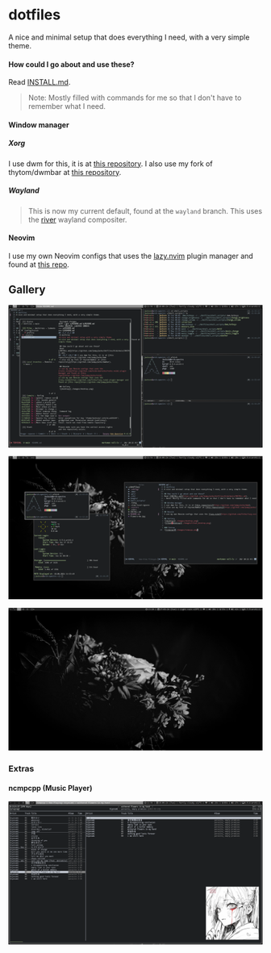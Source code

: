 # dotfiles
A nice and minimal setup that does everything I need, with a very simple theme.

#### How could I go about and use these?
Read [INSTALL.md](https://github.com/jumpyjacko/dotfiles/blob/main/INSTALL.md).
> Note: Mostly filled with commands for me so that I don't have to remember what I need.

#### Window manager
##### Xorg
I use dwm for this, it is at [this repository](https://github.com/jumpyjacko/dwm).
I also use my fork of thytom/dwmbar at [this repository](https://github.com/jumpyjacko/dwmbar).

##### Wayland
> This is now my current default, found at the `wayland` branch.
This uses the [river](https://codeberg.org/river/river) wayland compositer.

#### Neovim
I use my own Neovim configs that uses the [lazy.nvim](https://github.com/folke/lazy.nvim) plugin manager and found at [this repo](https://github.com/jumpyjacko/nvim).

## Gallery
![desktop_tiled](./images/desktop_tiled.png)

![desktop_floating](./images/desktop_floating.png)

![desktop](./images/desktop.png)

### Extras
#### ncmpcpp (Music Player)
![ncmpcpp](./images/ncmpcpp.png)
